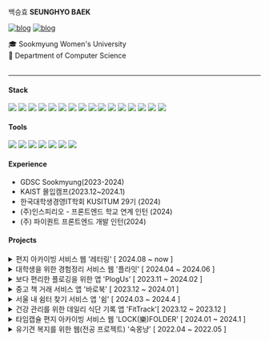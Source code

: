 <div align="right">

<div align="center">
</div>

<div align="left">
	백승효 <b>SEUNGHYO BAEK</b>
    <div>

<a href="mailto:shyo0218@gmail.com">![blog](https://img.shields.io/badge/Gmail-EA4335.svg?style=flat-square&logo=gmail&logoColor=white)</a>
<a target="_blank" href = "https://velog.io/@seungyo">![blog](https://img.shields.io/badge/click-20C997.svg?style=flat-square&logo=velog&logoColor=white)</a>

</div>
    🎓 Sookmyung Women's University
    <br/>
    📝 Department of Computer Science
    <br/><br/>

---

<div>

#### Stack

<img src="https://img.shields.io/badge/JavaScript-F7DF1E?style=flat-square&logo=JavaScript&logoColor=white"/>
<img src="https://img.shields.io/badge/TypeScript-3178C6?style=flat-square&logo=TypeScript&logoColor=white"/>
<img src="https://img.shields.io/badge/Flutter-02569B?style=flat-square&logo=Flutter&logoColor=white"/>
<img src="https://img.shields.io/badge/React-61DAFB?style=flat-square&logo=React&logoColor=white"/>
<img src="https://img.shields.io/badge/Next.js-000000?style=flat-square&logo=Next.js&logoColor=white"/>
<img src="https://img.shields.io/badge/Vue.js-4FC08D?style=flat-square&logo=vue.js&logoColor=white"/>
<img src="https://img.shields.io/badge/Styled Components-DB7093?style=flat-square&logo=styled-components&logoColor=white"/>
<img src="https://img.shields.io/badge/Sass-CC6699?style=flat-square&logo=sass&logoColor=white"/>
<img src="https://img.shields.io/badge/Redux-764ABC?style=flat-square&logo=redux&logoColor=white"/> 
<img src="https://img.shields.io/badge/Recoil-3578E5?style=flat-square&logo=recoil&logoColor=white"/> 
<img src="https://img.shields.io/badge/Storybook-FF4154?style=flat-square&logo=storybook&logoColor=white"/>
<img src="https://img.shields.io/badge/Zustand-000000?style=flat-square&logo=Zustand&logoColor=white"/>
<img src="https://img.shields.io/badge/Kotlin-7F52FF?style=flat-square&logo=Kotlin&logoColor=white"/>
<img src="https://img.shields.io/badge/Java-007396?style=flat-square&logo=Java&logoColor=white"/>
<img src="https://img.shields.io/badge/Flask-000000?style=flat-square&logo=Flask&logoColor=white"/>
<img src="https://img.shields.io/badge/Node.js-339933?style=flat-square&logo=Node.js&logoColor=white"/>

#### Tools

<img src="https://img.shields.io/badge/Figma-F24E1E?style=flat-square&logo=figma&logoColor=white"/>
<img src="https://img.shields.io/badge/Git-F05032?style=flat-square&logo=git&logoColor=white"/>
<img src="https://img.shields.io/badge/GitHub-181717?style=flat-square&logo=github&logoColor=white"/>
<img src="https://img.shields.io/badge/Notion-000000?style=flat-square&logo=notion&logoColor=white"/>
<img src="https://img.shields.io/badge/Slack-4A154B?style=flat-square&logo=slack&logoColor=white"/>
<img src="https://img.shields.io/badge/Jira-0052CC?style=flat-square&logo=jira&logoColor=white"/> 
<img src="https://img.shields.io/badge/Discord-5865F2?style=flat-square&logo=discord&logoColor=white"/>

#### Experience

- GDSC Sookmyung(2023-2024)
- KAIST 몰입캠프(2023.12~2024.1)
- 한국대학생경영IT학회 KUSITUM 29기 (2024)
- (주)인스피리오 - 프론트엔드 학교 연계 인턴 (2024)
- (주) 파이퀀트 프론트엔드 개발 인턴(2024)

#### Projects

<details close> 
  <summary>편지 아카이빙 서비스 웹 '레터링' [ 2024.08 ~ now ] </summary>  
  &nbsp;&nbsp;&nbsp; <br/>

</details>
<details close> 
  <summary>대학생을 위한 경험정리 서비스 웹 '플라잇' [ 2024.04 ~ 2024.06 ] </summary>  
  &nbsp;&nbsp;&nbsp; <br/>
</details>
<details close> 
  <summary>보다 편리한 플로깅을 위한 앱 'PlogUs' [ 2023.11 ~ 2024.02 ]</summary>  
  &nbsp;&nbsp;&nbsp; <br/>
</details>
<details close> 
  <summary>중고 책 거래 서비스 앱 '바로북' [ 2023.12 ~ 2024.01 ] </summary>  
  &nbsp;&nbsp;&nbsp; <br/>
</details>
<details close> 
  <summary>서울 내 쉼터 찾기 서비스 앱 '쉼' [ 2024.03 ~ 2024.4 ] </summary>  
  &nbsp;&nbsp;&nbsp; <br/>
</details>
<details close> 
  <summary>건강 관리를 위한 데일리 식단 기록 앱 'FitTrack'[ 2023.12 ~ 2023.12 ] </summary>  
  &nbsp;&nbsp;&nbsp; <br/>
</details>
<details close> 
  <summary>타임캡슐 편지 아카이빙 서비스 웹 'LOCK(樂)FOLDER' [ 2024.01 ~ 2024.1 ] </summary>  
  &nbsp;&nbsp;&nbsp; <br/>
</details>
<details close> 
  <summary>유기견 복지를 위한 웹(전공 프로젝트) '숙몽냥' [ 2022.04 ~ 2022.05 ] </summary>  
  &nbsp;&nbsp;&nbsp; <br/>
</details>
</div>
